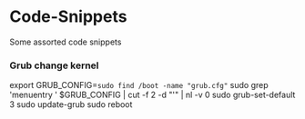 # Code-Snippets
Some assorted code snippets

### Grub change kernel
export GRUB_CONFIG=`sudo find /boot -name "grub.cfg"`
sudo grep 'menuentry ' $GRUB_CONFIG | cut -f 2 -d "'" | nl -v 0
sudo grub-set-default 3
sudo update-grub
sudo reboot
